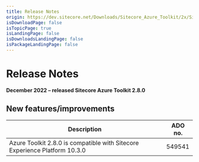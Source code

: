 ```yaml
---
title: Release Notes
origin: https://dev.sitecore.net/Downloads/Sitecore_Azure_Toolkit/2x/Sitecore_Azure_Toolkit_280/Release_Notes
isDownloadPage: false
isTopicPage: true
isLandingPage: false
isDownloadsLandingPage: false
isPackageLandingPage: false
---
```


# Release Notes

**December 2022 – released Sitecore Azure Toolkit 2.8.0**

## New features/improvements

 | Description | ADO no. |
 | --- | --- |
 | ​​Azure Toolkit 2.8.0 is compatible with Sitecore Experience Platform 10.3.0 | 549541 |